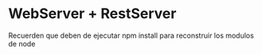 # WebServer + RestServer

Recuerden que deben de ejecutar npm install para reconstruir los modulos de node